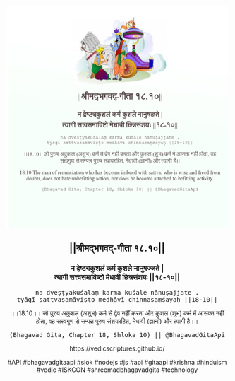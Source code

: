 <img src="../../asset/BG_18_10.png"/>
<center><h2>||श्रीमद्‍भगवद्‍-गीता १८.१०||</h2>
<h3>न द्वेष्ट्यकुशलं कर्म कुशले नानुषज्जते |<br/>त्यागी सत्त्वसमाविष्टो मेधावी छिन्नसंशयः ||१८-१०||</h3>
<pre>na dveṣṭyakuśalaṃ karma kuśale nānuṣajjate .<br/>tyāgī sattvasamāviṣṭo medhāvī chinnasaṃśayaḥ ||18-10||</pre>
<p>।।18.10।। जो पुरुष अकुशल (अशुभ) कर्म से द्वेष नहीं करता और कुशल (शुभ) कर्म में आसक्त नहीं होता, वह सत्त्वगुण से सम्पन्न पुरुष संशयरहित, मेधावी (ज्ञानी) और त्यागी है।।</p>
<pre>(Bhagavad Gita, Chapter 18, Shloka 10) || @BhagavadGitaApi</pre><p>https://vedicscriptures.github.io/</p><p>#API #bhagavadgitaapi #slok #nodejs #js #api #gitaapi #krishna #hinduism #vedic #ISKCON #shreemadbhagavadgita #technology</p></center>